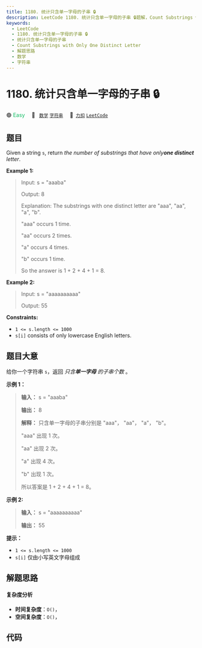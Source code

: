 ```yaml
---
title: 1180. 统计只含单一字母的子串 🔒
description: LeetCode 1180. 统计只含单一字母的子串 🔒题解，Count Substrings with Only One Distinct Letter，包含解题思路、复杂度分析以及完整的 JavaScript 代码实现。
keywords:
  - LeetCode
  - 1180. 统计只含单一字母的子串 🔒
  - 统计只含单一字母的子串
  - Count Substrings with Only One Distinct Letter
  - 解题思路
  - 数学
  - 字符串
---
```


# 1180. 统计只含单一字母的子串 🔒

🟢 <font color=#15bd66>Easy</font>&emsp; 🔖&ensp; [`数学`](/tag/math.md) [`字符串`](/tag/string.md)&emsp; 🔗&ensp;[`力扣`](https://leetcode.cn/problems/count-substrings-with-only-one-distinct-letter) [`LeetCode`](https://leetcode.com/problems/count-substrings-with-only-one-distinct-letter)

## 题目

Given a string `s`, return _the number of substrings that have only**one
distinct** letter_.



**Example 1:**

> Input: s = "aaaba"
> 
> Output: 8
> 
> Explanation: The substrings with one distinct letter are "aaa", "aa", "a", "b".
> 
> "aaa" occurs 1 time.
> 
> "aa" occurs 2 times.
> 
> "a" occurs 4 times.
> 
> "b" occurs 1 time.
> 
> So the answer is 1 + 2 + 4 + 1 = 8.

**Example 2:**

> Input: s = "aaaaaaaaaa"
> 
> Output: 55

**Constraints:**

  * `1 <= s.length <= 1000`
  * `s[i]` consists of only lowercase English letters.


## 题目大意

给你一个字符串 `s`，返回 _只含**单一字母** 的子串个数_ 。

**示例 1：**

> 
> 
> 
> 
> 
> **输入：** s = "aaaba"
> 
> **输出：** 8
> 
> **解释：** 只含单一字母的子串分别是 "aaa"， "aa"， "a"， "b"。
> 
> "aaa" 出现 1 次。
> 
> "aa" 出现 2 次。
> 
> "a" 出现 4 次。
> 
> "b" 出现 1 次。
> 
> 所以答案是 1 + 2 + 4 + 1 = 8。
> 
> 

**示例 2:**

> 
> 
> 
> 
> 
> **输入：** s = "aaaaaaaaaa"
> 
> **输出：** 55
> 
> 



**提示：**

  * `1 <= s.length <= 1000`
  * `s[i]` 仅由小写英文字母组成


## 解题思路

#### 复杂度分析

- **时间复杂度**：`O()`，
- **空间复杂度**：`O()`，

## 代码

```javascript

```
